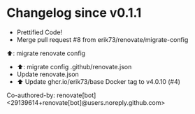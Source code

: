 # Changelog since v0.1.1
- Prettified Code! 
- Merge pull request #8 from erik73/renovate/migrate-config

⬆️: migrate renovate config 
- ⬆️: migrate config .github/renovate.json 
- Update renovate.json 
- ⬆️ Update ghcr.io/erik73/base Docker tag to v4.0.10 (#4)

Co-authored-by: renovate[bot] <29139614+renovate[bot]@users.noreply.github.com> 
